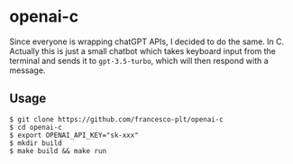 # openai-c

Since everyone is wrapping chatGPT APIs, I decided to do the same. In C.
Actually this is just a small chatbot which takes keyboard input from the terminal and sends it to `gpt-3.5-turbo`, which will then respond with a message.

## Usage

```shell
$ git clone https://github.com/francesco-plt/openai-c
$ cd openai-c
$ export OPENAI_API_KEY="sk-xxx"
$ mkdir build
$ make build && make run
```
